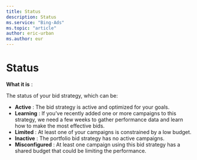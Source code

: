 ```yaml
---
title: Status
description: Status
ms.service: "Bing-Ads"
ms.topic: "article"
author: eric-urban
ms.author: eur
---
```


# Status

**What it is** :

The status of your bid strategy, which can be:

- **Active** : The bid strategy is active and optimized for your goals.
- **Learning** : If you’ve recently added one or more campaigns to this strategy, we need a few weeks to gather performance data and learn how to make the most effective bids.
- **Limited** : At least one of your campaigns is constrained by a low budget.
- **Inactive** : The portfolio bid strategy has no active campaigns.
- **Misconfigured** : At least one campaign using this bid strategy has a shared budget that could be limiting the performance.


